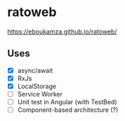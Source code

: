 # ratoweb

https://eboukamza.github.io/ratoweb/


Uses
-------

- [x] async/await
- [x] RxJs
- [x] LocalStorage
- [ ] Service Worker
- [ ] Unit test in Angular (with TestBed)
- [ ] Component-based architecture (?)
